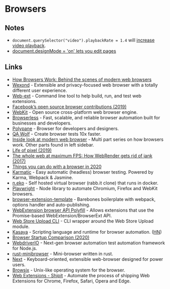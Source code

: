 # Browsers

## Notes

* `document.querySelector("video").playbackRate = 1.4` will [increase video playback](https://mjtsai.com/blog/2018/06/25/speeding-up-wwdc-videos/).
* [document.designMode = 'on' lets you edit pages](https://twitter.com/sulco/status/1177559150563344384)

## Links

* [How Browsers Work: Behind the scenes of modern web browsers](https://www.html5rocks.com/en/tutorials/internals/howbrowserswork/)
* [Wexond](https://github.com/wexond/wexond) - Extensible and privacy-focused web browser with a totally different user experience.
* [Web-ext](https://github.com/mozilla/web-ext) - Command line tool to help build, run, and test web extensions.
* [Facebook’s open source browser contributions \(2019\)](https://code.fb.com/web/browser-contributions/)
* [WebKit](https://github.com/WebKit/webkit) - Open source cross-platform web browser engine.
* [Browserless](https://www.browserless.io/) - Fast, scalable, and reliable browser automation built for businesses and developers.
* [Polypane](https://polypane.app/) - Browser for developers and designers.
* [QA Wolf](https://github.com/qawolf/qawolf) - Create browser tests 10x faster.
* [Inside look at modern web browser](https://developers.google.com/web/updates/2018/09/inside-browser-part1) - Multi part series on how browsers work. Other parts found in left sidebar.
* [Life of pixel \(2019\)](https://docs.google.com/presentation/d/1boPxbgNrTU0ddsc144rcXayGA_WF53k96imRH8Mp34Y/edit#slide=id.g60f92a5151_40_0)
* [The whole web at maximum FPS: How WebRender gets rid of jank \(2017\)](https://hacks.mozilla.org/2017/10/the-whole-web-at-maximum-fps-how-webrender-gets-rid-of-jank/)
* [Things you can do with a browser in 2020](https://github.com/luruke/browser-2020#readme)
* [Karmatic](https://github.com/developit/karmatic) - Easy automatic \(headless\) browser testing. Powered by Karma, Webpack & Jasmine.
* [n.eko](https://github.com/nurdism/neko) - Self hosted virtual browser \(rabb.it clone\) that runs in docker.
* [Playwright](https://github.com/microsoft/playwright) - Node library to automate Chromium, Firefox and WebKit browsers.
* [browser-extension-template](https://github.com/notlmn/browser-extension-template) - Barebones boilerplate with webpack, options handler and auto-publishing.
* [WebExtension browser API Polyfill](https://github.com/mozilla/webextension-polyfill) - Allows extensions that use the Promise-based WebExtension/BrowserExt API.
* [Web Store Upload CLI](https://github.com/DrewML/chrome-webstore-upload-cli) - CLI wrapper around the Web Store Upload module.
* [Kasaya](https://github.com/syscolabs/kasaya) - Scripting language and runtime for browser automation. \([HN](https://news.ycombinator.com/item?id=22374991)\)
* [Browser Startup Comparison \(2020\)](https://www.netmeister.org/blog/browser-startup.html)
* [WebdriverIO](https://github.com/webdriverio/webdriverio) - Next-gen browser automation test automation framework for Node.js.
* [rust-minibrowser](https://github.com/joshmarinacci/rust-minibrowser) - Mini-browser written in rust.
* [Next](https://github.com/atlas-engineer/next) - Keyboard-oriented, extensible web-browser designed for power users.
* [Browsix](https://github.com/plasma-umass/browsix) - Unix-like operating system for the browser.
* [Web Extensions - Shipit](https://github.com/LinusU/wext-shipit) - Automate the process of shipping Web Extensions for Chrome, Firefox, Safari, Opera and Edge.

